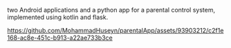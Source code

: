 two Android applications and a python app for a parental control system, implemented using kotlin and flask.

https://github.com/MohammadHuseyn/parentalApp/assets/93903212/c2f1e168-ac8e-451c-b913-a22ae733b3ce

